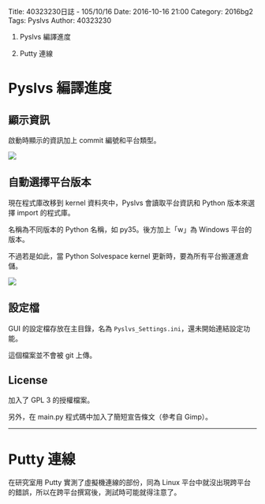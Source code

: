 Title: 40323230日誌 - 105/10/16
Date: 2016-10-16 21:00
Category: 2016bg2
Tags: Pyslvs
Author: 40323230

1. Pyslvs 編譯進度

1. Putty 連線

<!-- PELICAN_END_SUMMARY -->

Pyslvs 編譯進度
===

顯示資訊
---

啟動時顯示的資訊加上 commit 編號和平台類型。

![](https://raw.githubusercontent.com/coursemdetw/project_site_files/gh-pages/files/2016spring/g2/Python_solvespace/1016_01.jpg)

自動選擇平台版本
---

現在程式庫改移到 kernel 資料夾中，Pyslvs 會讀取平台資訊和 Python 版本來選擇 import 的程式庫。

名稱為不同版本的 Python 名稱，如 py35。後方加上「w」為 Windows 平台的版本。

不過若是如此，當 Python Solvespace kernel 更新時，要為所有平台搬運進倉儲。

![](https://raw.githubusercontent.com/coursemdetw/project_site_files/gh-pages/files/2016spring/g2/Python_solvespace/1016_02.jpg)

設定檔
---

GUI 的設定檔存放在主目錄，名為 `Pyslvs_Settings.ini`，還未開始連結設定功能。

這個檔案並不會被 git 上傳。

License
---

加入了 GPL 3 的授權檔案。

另外，在 main.py 程式碼中加入了簡短宣告條文（參考自 Gimp）。

<hr>

Putty 連線
===

在研究室用 Putty 實測了虛擬機連線的部份，同為 Linux 平台中就沒出現跨平台的錯誤，所以在跨平台撰寫後，測試時可能就得注意了。